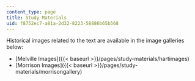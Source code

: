```yaml
---
content_type: page
title: Study Materials
uid: f8752ec7-a81a-2d32-8223-58886b65b568
---
```


Historical images related to the text are available in the image galleries below:

*   [Melville Images]({{< baseurl >}}/pages/study-materials/hartimages)
*   [Morrison Images]({{< baseurl >}}/pages/study-materials/morrisongallery)